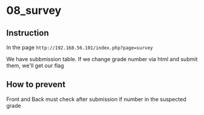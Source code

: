 # 08_survey

## Instruction

In the page `http://192.168.56.101/index.php?page=survey`

We have subbmission table. If we change grade number via html and submit them, we'll get our flag

## How to prevent

Front and Back must check after submission if number in the suspected grade
